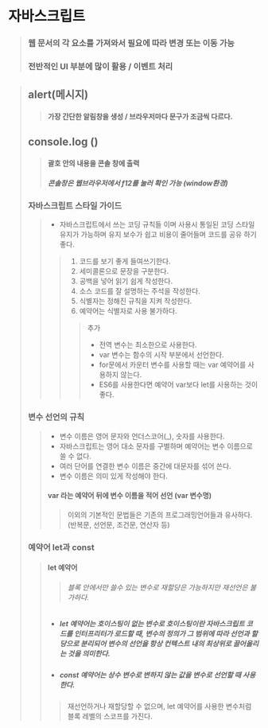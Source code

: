 # 자바스크립트

> ### 웹 문서의 각 요소를 가져와서 필요에 따라 변경 또는 이동 가능
>
> ### 전반적인 UI 부분에 많이 활용 / 이벤트 처리

> ## alert(메시지)
>
> > #### 가장 간단한 알림창을 생성 / 브라우저마다 문구가 조금씩 다르다.
>
> ## console.log ()
>
> > #### 괄호 안의 내용을 콘솔 창에 출력 
> >
> > ##### 콘솔창은 웹브라우저에서 f12를 눌러 확인 가능 (window환경)
>
> ### 자바스크립트 스타일 가이드
>
> > - 자바스크립트에서 쓰는 코딩 규칙들 이며 사용시 통일된 코딩 스타일 유지가 가능하며 유지 보수가 쉽고 비용이 줄어들며 코드를 공유 하기 좋다.
> >
> > > 1.  코드를 보기 좋게 들여쓰기한다.
> > > 2.  세미콜론으로 문장을 구분한다.
> > > 3.  공백을 넣어 읽기 쉽게 작성한다.
> > > 4. 소스 코드를 잘 설명하는 주석을 작성한다.
> > > 5. 식별자는 정해진 규칙을 지켜 작성한다.
> > > 6. 예약어는 식별자로 사용 불가하다.
> > >
> > > > 추가
> > > >
> > > > - 전역 변수는 최소한으로 사용한다.
> > > > - var 변수는 함수의 시작 부분에서 선언한다.
> > > > - for문에서 카운터 변수를 사용할 때는 var 예약어를 사용하지 않는다.
> > > > - ES6를 사용한다면 예약어 var보다 let를 사용하는 것이 좋다.
>
> ### 변수 선언의 규칙
>
> > - 변수 이름은 영어 문자와 언더스코어(_), 숫자를 사용한다.
> > - 자바스크립트는 영어 대소 문자를 구별하며 예약어는 변수 이름으로 쓸 수 없다.
> > - 여러 단어를 연결한 변수 이름은 중간에 대문자를 섞어 쓴다.
> > - 변수 이름은 의미 있게 작성해야 한다.
> >
> > #### var 라는 예약어 뒤에 변수 이름을 적어 선언 (var 변수명)
> >
> > > 이외의 기본적인 문법들은 기존의 프로그래밍언어들과 유사하다. (반복문, 선언문, 조건문, 연산자 등)
>
> ### 예약어 let과 const
>
> > #### let 예약어
> >
> > > ###### 블록 안에서만 쓸수 있는 변수로 재할당은 가능하지만 재선언은 불가하다.
> >
> > - ##### let 예약어는 호이스팅이 없는 변수로 호이스팅이란 자바스크립트 코드를 인터프리터가 로드할 때, 변수의 정의가 그 범위에 따라 선언과 할당으로 분리되어 변수의 선언을 항상 컨텍스트 내의 최상위로 끌어올리는 것을 의미한다.
> >
> > - ##### const 예약어는 상수 변수로 변하지 않는 값을 변수로 선언할 때 사용한다. 
> >
> > > 재선언하거나 재할당할 수 없으며, let 예약어를 사용한 변수처럼 블록 레벨의 스코프를 가진다.



